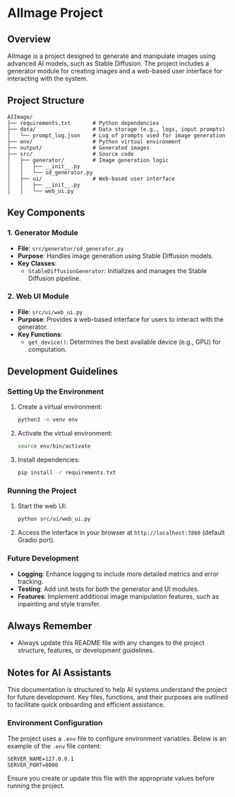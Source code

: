 # AIImage Project

## Overview
AIImage is a project designed to generate and manipulate images using advanced AI models, such as Stable Diffusion. The project includes a generator module for creating images and a web-based user interface for interacting with the system.

## Project Structure
```
AIImage/
├── requirements.txt       # Python dependencies
├── data/                  # Data storage (e.g., logs, input prompts)
│   └── prompt_log.json    # Log of prompts used for image generation
├── env/                   # Python virtual environment
├── output/                # Generated images
├── src/                   # Source code
│   ├── generator/         # Image generation logic
│   │   ├── __init__.py
│   │   └── sd_generator.py
│   ├── ui/                # Web-based user interface
│   │   ├── __init__.py
│   │   └── web_ui.py
```

## Key Components

### 1. Generator Module
- **File**: `src/generator/sd_generator.py`
- **Purpose**: Handles image generation using Stable Diffusion models.
- **Key Classes**:
  - `StableDiffusionGenerator`: Initializes and manages the Stable Diffusion pipeline.

### 2. Web UI Module
- **File**: `src/ui/web_ui.py`
- **Purpose**: Provides a web-based interface for users to interact with the generator.
- **Key Functions**:
  - `get_device()`: Determines the best available device (e.g., GPU) for computation.

## Development Guidelines

### Setting Up the Environment
1. Create a virtual environment:
   ```bash
   python3 -m venv env
   ```
2. Activate the virtual environment:
   ```bash
   source env/bin/activate
   ```
3. Install dependencies:
   ```bash
   pip install -r requirements.txt
   ```

### Running the Project
1. Start the web UI:
   ```bash
   python src/ui/web_ui.py
   ```
2. Access the interface in your browser at `http://localhost:7860` (default Gradio port).

### Future Development
- **Logging**: Enhance logging to include more detailed metrics and error tracking.
- **Testing**: Add unit tests for both the generator and UI modules.
- **Features**: Implement additional image manipulation features, such as inpainting and style transfer.

## Always Remember
- Always update this README file with any changes to the project structure, features, or development guidelines.

## Notes for AI Assistants
This documentation is structured to help AI systems understand the project for future development. Key files, functions, and their purposes are outlined to facilitate quick onboarding and efficient assistance.

### Environment Configuration
The project uses a `.env` file to configure environment variables. Below is an example of the `.env` file content:

```env
SERVER_NAME=127.0.0.1
SERVER_PORT=8000
```

Ensure you create or update this file with the appropriate values before running the project.
